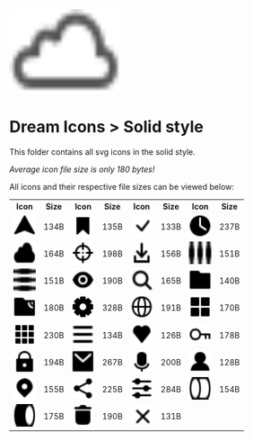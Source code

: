 
<img src="../dream.svg" width=200 height=150/>

# **Dream Icons > Solid style**

This folder contains all svg icons in the solid style.

*Average icon file size is only 180 bytes!*

All icons and their respective file sizes can be viewed below:
<table><tr><th>Icon</th><th>Size</th><th>Icon</th><th>Size</th><th>Icon</th><th>Size</th><th>Icon</th><th>Size</th></tr><tr><td><img width=40 height=40 src="arrow-nav.svg"></td><td>134B</td><td><img width=40 height=40 src="bookmark.svg"></td><td>135B</td><td><img width=40 height=40 src="check-mark.svg"></td><td>133B</td><td><img width=40 height=40 src="clock.svg"></td><td>237B</td></tr><td><img width=40 height=40 src="cloud.svg"></td><td>164B</td><td><img width=40 height=40 src="crosshair.svg"></td><td>198B</td><td><img width=40 height=40 src="download.svg"></td><td>156B</td><td><img width=40 height=40 src="ellipsis-h.svg"></td><td>151B</td></tr><td><img width=40 height=40 src="ellipsis-v.svg"></td><td>151B</td><td><img width=40 height=40 src="eye.svg"></td><td>190B</td><td><img width=40 height=40 src="eyeglass.svg"></td><td>165B</td><td><img width=40 height=40 src="folder.svg"></td><td>140B</td></tr><td><img width=40 height=40 src="ftp.svg"></td><td>180B</td><td><img width=40 height=40 src="gear.svg"></td><td>328B</td><td><img width=40 height=40 src="globe.svg"></td><td>191B</td><td><img width=40 height=40 src="grid-2x2.svg"></td><td>170B</td></tr><td><img width=40 height=40 src="grid-3x3.svg"></td><td>230B</td><td><img width=40 height=40 src="hamburger.svg"></td><td>134B</td><td><img width=40 height=40 src="heart.svg"></td><td>126B</td><td><img width=40 height=40 src="key.svg"></td><td>178B</td></tr><td><img width=40 height=40 src="lock.svg"></td><td>194B</td><td><img width=40 height=40 src="mail.svg"></td><td>267B</td><td><img width=40 height=40 src="microphone.svg"></td><td>200B</td><td><img width=40 height=40 src="person.svg"></td><td>128B</td></tr><td><img width=40 height=40 src="pin-mark.svg"></td><td>155B</td><td><img width=40 height=40 src="share.svg"></td><td>225B</td><td><img width=40 height=40 src="sliders.svg"></td><td>284B</td><td><img width=40 height=40 src="toggle-off.svg"></td><td>154B</td></tr><td><img width=40 height=40 src="toggle-on.svg"></td><td>175B</td><td><img width=40 height=40 src="trash.svg"></td><td>190B</td><td><img width=40 height=40 src="x-mark.svg"></td><td>131B</td></table>
    